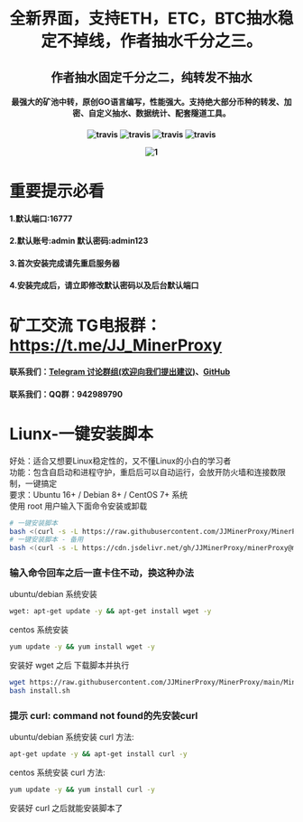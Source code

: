 <h1 align="center">全新界面，支持ETH，ETC，BTC抽水稳定不掉线，作者抽水千分之三。</h1>
<h2 align="center">作者抽水固定千分之二，纯转发不抽水</h2>
<h4 align="center">最强大的矿池中转，原创GO语言编写，性能强大。支持绝大部分币种的转发、加密、自定义抽水、数据统计、配套隧道工具。</h4>
<h4 align="center">

<p align="center">
  <a>
    <img src="https://img.shields.io/badge/Release-2.1.0_ETHASH-orgin.svg" alt="travis">
  </a>
  <a>
    <img src="https://img.shields.io/badge/Last_Update-2022_05_05-orgin.svg" alt="travis">
  </a>
  <a>
    <img src="https://img.shields.io/badge/Language-GoLang-green.svg" alt="travis">
  </a>
  <a>
    <img src="https://img.shields.io/badge/License-Apache-green.svg" alt="travis">
  </a>
</p>

![1](https://user-images.githubusercontent.com/104977639/166905040-e7f32950-6e15-4c49-bc5d-e2e3e2167361.png)

# 重要提示必看
#### 1.默认端口:16777
#### 2.默认账号:admin 默认密码:admin123
#### 3.首次安装完成请先重启服务器
#### 4.安装完成后，请立即修改默认密码以及后台默认端口

# 矿工交流 TG电报群：https://t.me/JJ_MinerProxy
#### 联系我们：[Telegram 讨论群组(欢迎向我们提出建议)](https://t.me/JJ_MinerProxy)、[GitHub](https://github.com/JJMinerProxy/MinerProxy)
#### 联系我们：QQ群：942989790

# Liunx-一键安装脚本
好处：适合又想要Linux稳定性的，又不懂Linux的小白的学习者<br />
功能：包含自启动和进程守护，重启后可以自动运行，会放开防火墙和连接数限制，一键搞定<br />
要求：Ubuntu 16+ / Debian 8+ / CentOS 7+ 系统<br />
使用 root 用户输入下面命令安装或卸载<br />
```bash
# 一键安装脚本
bash <(curl -s -L https://raw.githubusercontent.com/JJMinerProxy/MinerProxy/main/MinerProxy_install.sh)
# 一键安装脚本 - 备用
bash <(curl -s -L https://cdn.jsdelivr.net/gh/JJMinerProxy/minerProxy@master/MinerProxy_install.sh)
```
### 输入命令回车之后一直卡住不动，换这种办法
ubuntu/debian 系统安装
```bash
wget: apt-get update -y && apt-get install wget -y
```
centos 系统安装
```bash
yum update -y && yum install wget -y
```
安装好 wget 之后 下载脚本并执行
```bash
wget https://raw.githubusercontent.com/JJMinerProxy/MinerProxy/main/MinerProxy_install.sh
bash install.sh
```

### 提示 curl: command not found的先安装curl
ubuntu/debian 系统安装 curl 方法: 
```bash
apt-get update -y && apt-get install curl -y
```
centos 系统安装 curl 方法: 
```bash
yum update -y && yum install curl -y
```
安装好 curl 之后就能安装脚本了
